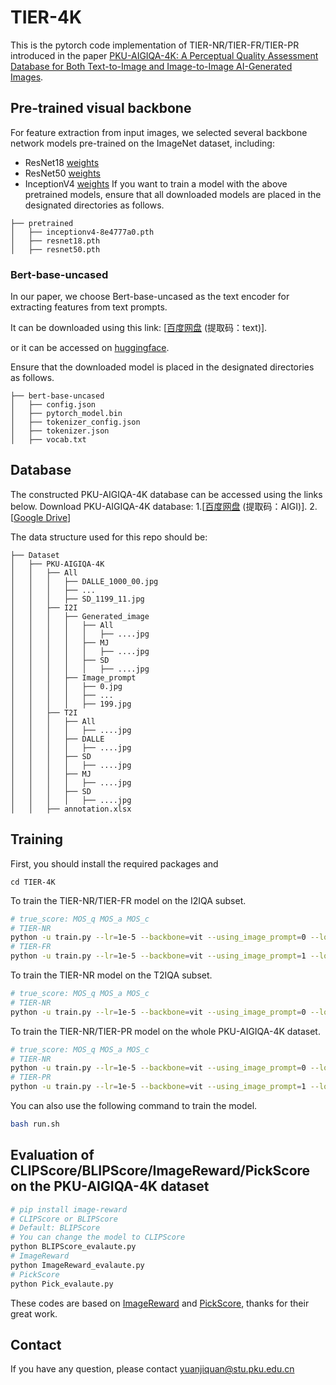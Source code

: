 # TIER-4K
This is the pytorch code implementation of TIER-NR/TIER-FR/TIER-PR introduced in the paper [PKU-AIGIQA-4K: A Perceptual Quality Assessment Database for Both Text-to-Image and Image-to-Image AI-Generated Images](https://arxiv.org/abs/2404.18409).

## Pre-trained visual backbone
For feature extraction from input images, we selected several backbone
network models pre-trained on the ImageNet dataset, including:
-  ResNet18 [weights](https://download.pytorch.org/models/resnet18-f37072fd.pth)
-  ResNet50 [weights](https://download.pytorch.org/models/resnet50-0676ba61.pth)
-  InceptionV4 [weights](http://data.lip6.fr/cadene/pretrainedmodels/inceptionv4-8e4777a0.pth)
If you want to train a model with the above pretrained models, ensure that all downloaded models are placed in the designated directories as follows.
```
├── pretrained
│   ├── inceptionv4-8e4777a0.pth
│   ├── resnet18.pth
│   ├── resnet50.pth
```

### Bert-base-uncased
In our paper, we choose Bert-base-uncased as the text encoder for extracting features from text prompts. 

It can be downloaded using this link: [[百度网盘](https://pan.baidu.com/s/19TDTIm6_0QJtm8N1YlfMjg) (提取码：text)].

or it can be accessed on [huggingface](https://huggingface.co/docs/transformers/installation).

Ensure that the downloaded model is placed in the designated directories as follows.
```
├── bert-base-uncased
│   ├── config.json
│   ├── pytorch_model.bin
│   ├── tokenizer_config.json
│   ├── tokenizer.json
│   ├── vocab.txt
```

## Database
The constructed PKU-AIGIQA-4K database can be accessed using the links below.
Download PKU-AIGIQA-4K database:
1.[[百度网盘](https://pan.baidu.com/s/1Co7Sca7Yl_RWNz_UP7zHuA) 
(提取码：AIGI)].
2.[[Google Drive](https://drive.google.com/file/d/1EuXe_6UNONJSH91uI3edrMMe7utOmpFz/view?usp=sharing)]

The data structure used for this repo should be:
```
├── Dataset
│   ├── PKU-AIGIQA-4K
│   │   ├── All
│   │   │   ├── DALLE_1000_00.jpg
│   │   │   ├── ...
│   │   │   ├── SD_1199_11.jpg
│   │   ├── I2I
│   │   │   ├── Generated_image
│   │   │   │   ├── All
│   │   │   │   │   ├── ....jpg
│   │   │   │   ├── MJ
│   │   │   │   │   ├── ....jpg
│   │   │   │   ├── SD
│   │   │   │   │   ├── ....jpg
│   │   │   ├── Image_prompt
│   │   │   │   ├── 0.jpg
│   │   │   │   ├── ...
│   │   │   │   ├── 199.jpg
│   │   ├── T2I
│   │   │   ├── All
│   │   │   │   ├── ....jpg
│   │   │   ├── DALLE
│   │   │   │   ├── ....jpg
│   │   │   ├── SD
│   │   │   │   ├── ....jpg
│   │   │   ├── MJ
│   │   │   │   ├── ....jpg
│   │   │   ├── SD
│   │   │   │   ├── ....jpg
│   │   ├── annotation.xlsx
```

## Training
First, you should install the required packages and
```
cd TIER-4K
```

To train the TIER-NR/TIER-FR model on the I2IQA subset.

```bash
# true_score: MOS_q MOS_a MOS_c
# TIER-NR 
python -u train.py --lr=1e-5 --backbone=vit --using_image_prompt=0 --log_info=$true_score  --true_score=$true_score  --benchmark=I2I
# TIER-FR
python -u train.py --lr=1e-5 --backbone=vit --using_image_prompt=1 --log_info=$true_score  --true_score=$true_score  --benchmark=I2I
```

To train the TIER-NR model on the T2IQA subset.

```bash
# true_score: MOS_q MOS_a MOS_c
# TIER-NR 
python -u train.py --lr=1e-5 --backbone=vit --using_image_prompt=0 --log_info=$true_score  --true_score=$true_score  --benchmark=T2I
```

To train the TIER-NR/TIER-PR model on the whole PKU-AIGIQA-4K dataset.

```bash
# true_score: MOS_q MOS_a MOS_c
# TIER-NR
python -u train.py --lr=1e-5 --backbone=vit --using_image_prompt=0 --log_info=$true_score  --true_score=$true_score  --benchmark=AIGIQA4K
# TIER-PR 
python -u train.py --lr=1e-5 --backbone=vit --using_image_prompt=1 --log_info=$true_score  --true_score=$true_score  --benchmark=AIGIQA4K
```

You can also use the following command to train the model.
```bash
bash run.sh
```

## Evaluation of CLIPScore/BLIPScore/ImageReward/PickScore on the PKU-AIGIQA-4K dataset
```bash
# pip install image-reward
# CLIPScore or BLIPScore 
# Default: BLIPScore
# You can change the model to CLIPScore
python BLIPScore_evalaute.py 
# ImageReward
python ImageReward_evalaute.py
# PickScore
python Pick_evalaute.py
```

These codes are based on [ImageReward](https://github.com/THUDM/ImageReward) and [PickScore](https://github.com/yuvalkirstain/PickScore), thanks for their great work.

## Contact
If you have any question, please contact yuanjiquan@stu.pku.edu.cn


